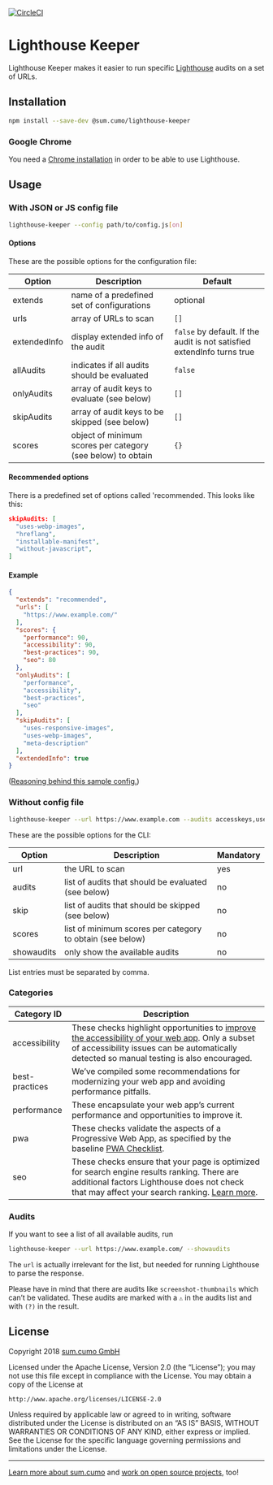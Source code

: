 [![CircleCI](https://circleci.com/gh/sumcumo/lighthouse-keeper.svg?style=svg)](https://circleci.com/gh/sumcumo/lighthouse-keeper)

# Lighthouse Keeper

Lighthouse Keeper makes it easier to run specific [Lighthouse](https://github.com/GoogleChrome/lighthouse) audits on a set of URLs.

## Installation

```bash
npm install --save-dev @sum.cumo/lighthouse-keeper
```

### Google Chrome

You need a [Chrome installation](https://developers.google.com/web/updates/2017/04/headless-chrome) in order to be able to use Lighthouse.

## Usage

### With JSON or JS config file

```bash
lighthouse-keeper --config path/to/config.js[on]
```

#### Options

These are the possible options for the configuration file:

| Option        | Description   | Default |
| ------------- | ------------- | ------------- |
| extends | name of a predefined set of configurations | optional |
| urls | array of URLs to scan | `[]` |
| extendedInfo | display extended info of the audit | `false` by default. If the audit is not satisfied extendInfo turns true |
| allAudits| indicates if all audits should be evaluated | `false` |
| onlyAudits| array of audit keys to evaluate (see below) | `[]` |
| skipAudits| array of audit keys to be skipped (see below) | `[]` |
| scores| object of minimum scores per category (see below) to obtain | `{}` |

#### Recommended options

There is a predefined set of options called 'recommended. This looks like this:

```json
skipAudits: [
  "uses-webp-images",
  "hreflang",
  "installable-manifest",
  "without-javascript",
]
```

#### Example

```json
{
  "extends": "recommended",
  "urls": [
    "https://www.example.com/"
  ],
  "scores": {
    "performance": 90,
    "accessibility": 90,
    "best-practices": 90,
    "seo": 80
  },
  "onlyAudits": [
    "performance",
    "accessibility",
    "best-practices",
    "seo"
  ],
  "skipAudits": [
    "uses-responsive-images",
    "uses-webp-images",
    "meta-description"
  ],
  "extendedInfo": true
}
```

([Reasoning behind this sample config.](https://meiert.com/en/blog/lighthouse-config/))

### Without config file

```bash
lighthouse-keeper --url https://www.example.com --audits accesskeys,uses-http2 --scores seo:90,best-practices:10
```

These are the possible options for the CLI:

| Option        | Description   | Mandatory |
| ------------- | ------------- | ------------- |
| url | the URL to scan | yes |
| audits| list of audits that should be evaluated (see below) | no |
| skip| list of audits that should be skipped (see below) | no |
| scores| list of minimum scores per category to obtain (see below) | no |
| showaudits| only show the available audits | no |

List entries must be separated by comma.

### Categories

| Category ID   | Description   |
| ------------- | ------------- |
| accessibility | These checks highlight opportunities to [improve the accessibility of your web app](https://developers.google.com/web/fundamentals/accessibility). Only a subset of accessibility issues can be automatically detected so manual testing is also encouraged. |
| best-practices | We’ve compiled some recommendations for modernizing your web app and avoiding performance pitfalls. |
| performance | These encapsulate your web app’s current performance and opportunities to improve it. |
| pwa | These checks validate the aspects of a Progressive Web App, as specified by the baseline [PWA Checklist](https://developers.google.com/web/progressive-web-apps/checklist). |
| seo | These checks ensure that your page is optimized for search engine results ranking. There are additional factors Lighthouse does not check that may affect your search ranking. [Learn more](https://support.google.com/webmasters/answer/35769). |

### Audits

If you want to see a list of all available audits, run

```bash
lighthouse-keeper --url https://www.example.com/ --showaudits
```

The `url` is actually irrelevant for the list, but needed for running Lighthouse to parse the response.

Please have in mind that there are audits like `screenshot-thumbnails` which can’t be validated. These audits are marked with a `⚠` in the audits list and with `(?)` in the result.

## License

Copyright 2018 [sum.cumo GmbH](https://www.sumcumo.com/)

Licensed under the Apache License, Version 2.0 (the “License”); you may not use this file except in compliance with the License. You may obtain a copy of the License at

    http://www.apache.org/licenses/LICENSE-2.0

Unless required by applicable law or agreed to in writing, software distributed under the License is distributed on an “AS IS” BASIS, WITHOUT WARRANTIES OR CONDITIONS OF ANY KIND, either express or implied. See the License for the specific language governing permissions and limitations under the License.

----

[Learn more about sum.cumo](https://www.sumcumo.com/en) and [work on open source projects](https://www.sumcumo.com/jobs), too!
